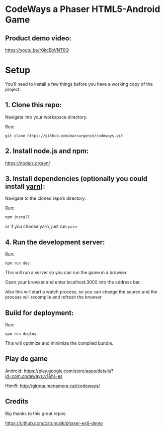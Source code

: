 # CodeWays a Phaser HTML5-Android Game 

## Product demo video:
https://youtu.be/r0kcEbVNT8Q

# Setup
You’ll need to install a few things before you have a working copy of the project.

## 1. Clone this repo:

Navigate into your workspace directory.

Run:

```git clone https://github.com/marcargence/codeways.git```

## 2. Install node.js and npm:

https://nodejs.org/en/


## 3. Install dependencies (optionally you could install [yarn](https://yarnpkg.com/)):

Navigate to the cloned repo’s directory.

Run:

```npm install``` 

or if you choose yarn, just run ```yarn```

## 4. Run the development server:

Run:

```npm run dev```

This will run a server so you can run the game in a browser.

Open your browser and enter localhost:3000 into the address bar.

Also this will start a watch process, so you can change the source and the process will recompile and refresh the browser


## Build for deployment:

Run:

```npm run deploy```

This will optimize and minimize the compiled bundle.

## Play de game
Android: https://play.google.com/store/apps/details?id=com.codeways.v1&hl=es

Html5: http://girona.menamora.cat/codeways/

## Credits
Big thanks to this great repos:

https://github.com/cstuncsik/phaser-es6-demo
